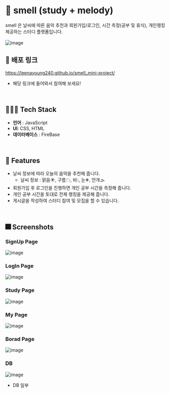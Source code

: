
# 🦨 smell (study + melody)
smell 은 날씨에 따른 음악 추천과 회원가입/로그인, 시간 측정(공부 및 휴식), 개인랭킹 제공하는 스터디 플랫폼입니다.<br/>
<br>
![image](https://github.com/LeeNaYoung240/smell_mini-project/assets/107848521/f7af015c-5145-47d9-a132-6708e213ff18)
<br>

## 💫 배포 링크
https://leenayoung240.github.io/smell_mini-project/

- 해당 링크에 들어와서 참여해 보세요!
<br>

## 👨🏻‍💻 Tech Stack
-   **언어**  : JavaScript
-   **UI**: CSS, HTML
-   **데이터베이스** : FireBase
    
<br>

## :pushpin: Features

- 날씨 정보에 따라 오늘의 음악을 추천해 줍니다.
    - 날씨 정보 : 맑음☀, 구름☁, 비💧, 눈❄, 안개🌫
- 회원가입 후 로그인을 진행하면 개인 공부 시간을 측정해 줍니다.
- 개인 공부 시간을 토대로 전체 랭킹을 제공해 줍니다.
- 게시글을 작성하여 스터디 참여 및 모집을 할 수 있습니다.
  
<br>

## :fireworks: Screenshots
### SignUp Page
![image](https://github.com/LeeNaYoung240/smell_mini-project/assets/107848521/73119741-4afe-4bfb-8f51-aa5cacc7a5b6)
### LogIn Page
![image](https://github.com/LeeNaYoung240/smell_mini-project/assets/107848521/a35e202d-81ab-46d3-9482-100a4ccf1b56)
### Study Page
![image](https://github.com/LeeNaYoung240/smell_mini-project/assets/107848521/eb266a7f-42c9-4d3a-a704-7bc741bf8aaa)

### My Page
![image](https://github.com/LeeNaYoung240/smell_mini-project/assets/107848521/a98b6375-249b-4b29-ac82-b1dfdf5d71cb)
### Borad Page
![image](https://github.com/LeeNaYoung240/smell_mini-project/assets/107848521/c07e4e01-92da-475e-b7be-59906f4287e6)

### DB
![image](https://github.com/LeeNaYoung240/smell_mini-project/assets/107848521/f0c33cf1-1336-452d-9937-a653076112ab)

- DB 일부
